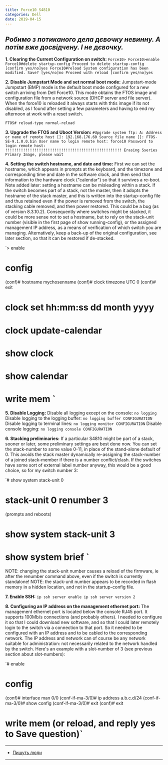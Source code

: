 ```yaml
---
title: Force10 S4810
categories: Dell
date: 2019-04-15
---
```


_Робимо з потиканого дела дєвочку невинну. А потім вже досвідчену. І не дєвочку._
-----


**1. Clearing the Current Configuration on switch:**
`Force10>
Force10>enable
Force10#delete startup-config
Proceed to delete startup-config [confirm yes/no]yes
Force10#reload
System configuration has been modified. Save? [yes/no]no
Proceed with reload [confirm yes/no]yes `



**2. Disable Jumpstart Mode and set normal boot mode:**
Jumpstart-mode
Jumpstart (BMP) mode is the default boot mode configured for a new switch arriving from Dell Force10. This mode obtains the FTOS image and configuration file from a network source (DHCP server and file server).
When the force10 is reloaded it always starts with thtis image if its not disabled, as I found after setting a few parameters and having to end my afternoon at work with a reset switch.

`FTOS# reload-type normal-reload`

**3. Upgrade the FTOS and Uboot Version:**
`#Upgrade system ftp: A:
Address or name of remote host []: 192.168.176.60
Source file name []: FTOS-SE-9.1.0.0.bin
User name to login remote host: force10
Password to login remote host:
!!!!!!!!!!!!!!!!!!!!!!!!!!!!!!!!!!!!!!!!!!!!!!!!!!!!
Erasing Sseries Primary Image, please wait`

**4. Setting the switch hostname, and date and time:**
First we can set the hostname, which appears in prompts at the keyboard, and the timezone and corresponding time and date in the software clock, and then send that information to the hardware clock ("calendar") so that it survives a re-boot.
Note added later: setting a hostname can be misleading within a stack. If the switch becomes part of a stack, not the master, then it adopts the hostname of the stack master, and this is written into the startup-config file and thus retained even if the power is removed from the switch, the stacking cable removed, and then power restored. This could be a bug (as of version 8.3.10.2). Consequently where switches might be stacked, it could be more sense not to set a hostname, but to rely on the stack-unit number (visible in the first page of show running-config), or the assigned management IP address, as a means of verification of which switch you are managing. Alternatively, keep a back-up of the original configuration, see later section, so that it can be restored if de-stacked.

`> enable
# config
(conf)# hostname mychosenname
(conf)# clock timezone UTC 0
(conf)# exit
# clock set hh:mm:ss dd month yyyy
# clock update-calendar
# show clock
# show calendar
# write mem `

**5. Disable Logging:**
Disable all logging except on the console: `no logging`
Disable logging to the logging buffer: `no logging buffer CONFIGURATION`
Disable logging to terminal lines: `no logging monitor CONFIGURATION`
Disable console logging: `no logging console CONFIGURATION`

**6. Stacking preliminaries:**
If a particular S4810 might be part of a stack, sooner or later, some preliminary settings are best done now. You can set the stack-number to some value 0-11, in place of the stand-alone default of 0. This avoids the stack master dynamically re-assigning the stack-number of a joined stack-member if there is a number conflict/clash. If the switches have some sort of external label number anyway, this would be a good choice, so for my switch number 3:

`# show system stack-unit 0
# stack-unit 0 renumber 3
(prompts and reboots)
# show system stack-unit 3
# show system brief `

NOTE: changing the stack-unit number causes a reload of the firmware, ie after the renumber command above, even if the switch is currently standalone!
NOTE: the stack-unit number appears to be recorded in flash memory in a hidden location, and not in the startup-config file.

**7. Enable SSH:**
`ip ssh server enable
ip ssh server version 2`

**8. Configuring an IP address on the management ethernet port:**
The management ethernet port is located below the console RJ45 port. It supports 100Mb/s connections (and probably others). I needed to configure it so that I could download new software, and so that I could later remotely login to the switch via a connection to that port. So it needed to be configured with an IP address and to be cabled to the corresponding network. The IP address and network can of course be any network suitable for administration: not necessarily related to the network handled by the switch. Here's an example with a slot-number of 3 (see previous section about slot-numbers):

`# enable
# config
(conf)# interface man 0/0
(conf-if-ma-3/0)# ip address a.b.c.d/24
(conf-if-ma-3/0)# show config
(conf-if-ma-3/0)# exit
(conf)# exit
# write mem (or reload, and reply yes to Save question)`

-----

* <a href="http://sillymachines.blogspot.com/2013/09/force10-s4810-initial-configuation.html" target="_blank">Пишуть люди</a>

-----